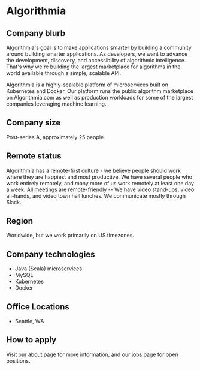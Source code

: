 # Algorithmia

## Company blurb

Algorithmia's goal is to make applications smarter by building a community around building smarter applications. As developers, we want to advance the development, discovery, and accessibility of algorithmic intelligence. That's why we're building the largest marketplace for algorithms in the world available through a simple, scalable API.

Algorithmia is a highly-scalable platform of microservices built on Kubernetes and Docker. Our platform runs the public algorithm marketplace on Algorithmia.com as well as production workloads for some of the largest companies leveraging machine learning.

## Company size

Post-series A, approximately 25 people.

## Remote status

Algorithmia has a remote-first culture - we believe people should work where they are happiest and most productive. We have several people who work entirely remotely, and many more of us work remotely at least one day a week. All meetings are remote-friendly -- We have video stand-ups, video all-hands, and video town hall lunches. We communicate mostly through Slack.

## Region

Worldwide, but we work primarily on US timezones.

## Company technologies

- Java (Scala) microservices
- MySQL
- Kubernetes
- Docker

## Office Locations

- Seattle, WA

## How to apply

Visit our [about page](https://algorithmia.com/about) for more information, and our [jobs page](https://algorithmia.bamboohr.com/jobs/) for open positions.
